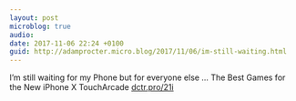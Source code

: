 ```yaml
---
layout: post
microblog: true
audio: 
date: 2017-11-06 22:24 +0100
guid: http://adamprocter.micro.blog/2017/11/06/im-still-waiting.html
---
```

I’m still waiting for my Phone but for everyone else … The Best Games for the New iPhone X TouchArcade [dctr.pro/21i](http://dctr.pro/21i)
